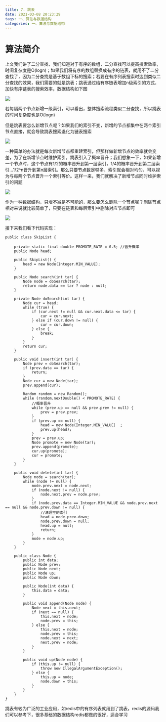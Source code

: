 ```yaml
---
title: 7. 跳表
date: 2021-03-08 20:23:29
tags: 一、算法与数据结构
categories: 一、算法与数据结构
---
```


# 算法简介

上文我们讲了二分查找，我们知道对于有序的数组，二分查找可以提高搜索效率，时间复杂度是O(logn)；如果我们将有序的数组替换成有序的链表，就用不了二分查找了，因为二分查找是基于数组下标的搜索；若要在有序列表搜索时达到类似二分查找的效果，我们需要的就是跳表；跳表通过给有序链表增加n级索引的方式，加快有序链表的搜索效率，数据结构如下图

![](https://icefirecgrbza.github.io/img/algo/skiplist.webp)

若每隔两个节点新增一级索引，可以看出，整体搜索流程类似二分查找，所以跳表的时间复杂度也是O(logn)

<!-- more -->

但是跳表要怎么新增节点呢？如果我们的索引不变，新增的节点都集中在两个索引节点直接，就会导致跳表搜索退化为链表搜索

![](https://icefirecgrbza.github.io/img/algo/skiplist_insert_question.webp)

一种简单的办法就是每次新增节点都重建索引，但那样做新增节点的效率就会变差，为了在新增节点时维护索引，跳表引入了概率晋升；我们想象一下，如果新增一个节点时，这个节点有1/2的概率晋升到第一层索引，1/4的概率晋升到第二层索引...1/2^n晋升到第n层索引。那么只要节点数足够多，索引就会相对均匀，可以视为与每两个节点晋升一个索引等价。这样一来，我们就解决了新增节点同时维护索引的问题

![](https://icefirecgrbza.github.io/img/algo/skiplist_insert.webp)

作为一种数据结构，只增不减是不可能的，那么要怎么删除一个节点呢？删除节点相对来说就比较简单了，只要在链表和每层索引中删除对应节点即可

![](https://icefirecgrbza.github.io/img/algo/skiplist_del.webp)

接下来我们看下代码实现：

```
public class SkipList {

    private static final double PROMOTE_RATE = 0.5; //晋升概率
    public Node head;

    public SkipList() {
        head = new Node(Integer.MIN_VALUE);
    }

    public Node search(int tar) {
        Node node = doSearch(tar);
        return node.data == tar ? node : null;
    }

    private Node doSearch(int tar) {
        Node cur = head;
        while (true) {
            if (cur.next != null && cur.next.data <= tar) {
                cur = cur.next;
            } else if (cur.down != null) {
                cur = cur.down;
            } else {
                break;
            }
        }
        return cur;
    }

    public void insert(int tar) {
        Node prev = doSearch(tar);
        if (prev.data == tar) {
            return;
        }
        Node cur = new Node(tar);
        prev.append(cur);

        Random random = new Random();
        while (random.nextDouble() < PROMOTE_RATE) {
            //概率晋升
            while (prev.up == null && prev.prev != null) {
                prev = prev.prev;
            }
            if (prev.up == null) {
                head = new Node(Integer.MIN_VALUE)  ;
                prev.up(head);
            }
            prev = prev.up;
            Node promote = new Node(tar);
            prev.append(promote);
            cur.up(promote);
            cur = promote;
        }
    }

    public void delete(int tar) {
        Node node = search(tar);
        while (node != null) {
            node.prev.next = node.next;
            if (node.next != null) {
                node.next.prev = node.prev;
            }
            if (node.prev.data == Integer.MIN_VALUE && node.prev.next == null && node.prev.down != null) {
                //清理空的索引
                head = node.prev.down;
                node.prev.down = null;
                head.up = null;
                return;
            }
            node = node.up;
        }
    }

    public class Node {
        public int data;
        public Node prev;
        public Node next;
        public Node up;
        public Node down;

        public Node(int data) {
            this.data = data;
        }

        public void append(Node node) {
            Node next = this.next;
            if (next == null) {
                this.next = node;
                node.prev = this;
            } else {
                this.next = node;
                node.prev = this;
                node.next = next;
                next.prev = node;
            }
        }

        public void up(Node node) {
            if (this.up != null) {
                throw new IllegalArgumentException();
            } else {
                this.up = node;
                node.down = this;
            }
        }
    }
}
```

跳表有较为广泛的工业应用，如redis中的有序列表就用到了跳表，redis的源码我们可以参考下，很多基础的数据结构redis都做的很好，适合学习